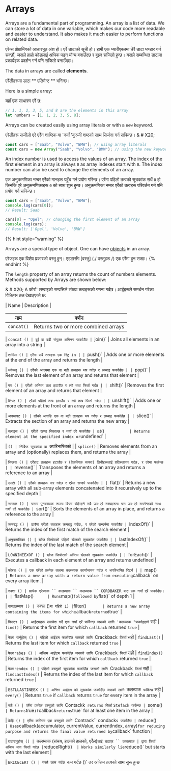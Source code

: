 # Arrays

Arrays are a fundamental part of programming. An array is a list of data. We can store a lot of data in one variable, which makes our code more readable and easier to understand. It also makes it much easier to perform functions on related data.

एरेन्स प्रोग्रामिंगको आधारभूत अंश हो। एर्रे डाटाको सूची हो। हामी एक भ्यारीएबलमा धेरै डाटा भण्डार गर्न सक्छौं, जसले हाम्रो कोडलाई अधिक पढ्न योग्य बनाउँदछ र बुझ्न सजिलो हुन्छ। यसले सम्बन्धित डाटामा प्रकार्यहरू प्रदर्शन गर्न पनि सजिलो बनाउँदछ।

The data in arrays are called **elements**.

एर्रेलीहरूमा डाटा ** एलिमेन्ट ** भनिन्छ।

Here is a simple array:

यहाँ एक साधारण एर्रे छ:

```javascript
// 1, 1, 2, 3, 5, and 8 are the elements in this array
let numbers = [1, 1, 2, 3, 5, 8];
```

Arrays can be created easily using array literals or with a `new` keyword.&#x20;

एरेलीहरू सजीलो एरे एर्रेन शाब्दिक वा `नयाँ 'कुञ्जी शब्दको साथ सिर्जना गर्न सकिन्छ। & # X20;

```javascript
const cars = ["Saab", "Volvo", "BMW"]; // using array literals
const cars = new Array("Saab", "Volvo", "BMW"); // using the new keyword
```

An index number is used to access the values of an array.  The index of the first element in an array is always `0` as array indexes start with `0`. The index number can also be used to change the elements of an array.

एक अनुक्रमणिका नम्बर एर्रेको मानहरू पहुँच गर्न प्रयोग गरिन्छ। एर्रेमा पहिलो तत्वको सूचकांक सधैं `0` हो किनकि एरे अनुक्रमणिकाहरू `0` को साथ शुरू हुन्छ। अनुक्रमणिका नम्बर एर्रेको तत्वहरू परिवर्तन गर्न पनि प्रयोग गर्न सकिन्छ।

```javascript
const cars = ["Saab", "Volvo", "BMW"];
console.log(cars[0]); 
// Result: Saab

cars[0] = "Opel"; // changing the first element of an array
console.log(cars);
// Result: ['Opel', 'Volvo', 'BMW']
```

{% hint style="warning" %}


Arrays are a special type of object.  One can have [objects](../objects/) in an array.

एरेजहरू एक विशेष प्रकारको वस्तु हुन्। एउटासँग [वस्तु] (./ वस्तुहरू /) एक एर्रेमा हुन सक्छ।
{% endhint %}

&#x20;The `length` property of an array returns the count of numbers elements.  Methods supported by Arrays are shown below:

& # X20; A कोर्रा` लम्बाइको सम्पत्तिले संख्या तत्वहरूको गणना गर्दछ। आर्द्रहरूले समर्थन गरेका विधिहरू तल देखाइएको छ:

| Name              | Description                                                                                                                                       |

| नाम | वर्णन |
| ----------------- | ------------------------------------------------------------------------------------------------------------------------------------------------- |
| `concat()`        | Returns two or more combined arrays                                                                                                               |

| `concat () | दुई वा बढी संयुक्त अभिनय फर्काउँछ
| `join()`          | Joins all elements in an array into a string                                                                                                      |

| `शामिल () | एर्रेमा सबै तत्वहरू एक स्ट्रि in |
| `push()`          | Adds one or more elements at the end of the array and returns the length                                                                          |

| `धकेल्नु () | एर्रेको अन्त्यमा एक वा बढी तत्वहरू थप गर्दछ र लम्बाइ फर्काउँछ |
| `pop()`           | Removes the last element of an array and returns that element                                                                                     |

| `पप () | एर्रेको अन्तिम तत्व हटाउँछ र त्यो तत्व फिर्ता गर्दछ |
| `shift()`         | Removes the first element of an array and returns that element                                                                                    |

| `शिफ्ट () | एर्रेको पहिलो तत्व हटाउँछ र त्यो तत्व फिर्ता गर्दछ |
| `unshift()`       | Adds one or more elements at the front of an array and returns the length                                                                         |

| `अनथाफ्ट () | एर्रेको अगाडि एक वा बढी तत्वहरू थप गर्दछ र लम्बाइ फर्काउँछ |
| `slice()`         | Extracts the section of an array and returns the new array                                                                                        |

| `स्लाइस () | एर्रेको खण्ड निकाल्छ र नयाँ एरे फर्काउँछ
| `at()`            | Returns element at the specified index or `undefined`                                                                                             |

| `() | निर्दिष्ट सूचकांक वा `अपरिभाषितको |
| `splice()`        | Removes elements from an array and (optionally) replaces them, and returns the array                                                              |

| `स्प्लिस () | एर्रेबाट तत्वहरू हटाउँछ र (वैकल्पिक रूपमा) तिनीहरूलाई प्रतिस्थापन गर्दछ, र एरेमा फर्कन्छ |
| `reverse()`       | Transposes the elements of an array and returns a reference to an array                                                                           |

| `उल्टो () | एर्रेको तत्वहरू पार गर्दछ र एर्रेमा सन्दर्भ फर्काउँछ |
| `flat()`          | Returns a new array with all sub-array elements concatenated into it recursively up to the specified depth                                        |

| `समतल () | यसमा पुनरुत्वाक रूपमा विपन्न रहिरहने सबै उप-एरे तत्त्वहरूमा यस उप-एरे तयमेन्टको साथ नयाँ एर्रे फर्काउँछ
| `sort()`          | Sorts the elements of an array in place, and returns a reference to the array                                                                     |

| `क्रमबद्ध () | ठाउँमा एर्रेको तत्वहरू क्रमबद्ध गर्दछ, र एरेको सन्दर्भमा फर्काउँछ
| `indexOf()`       | Returns the index of the first match of the search element                                                                                        |

| `अनुक्रमणिका () | खोज जियोरको पहिलो खेलको सूचकांक फर्काउँछ |
| `lastIndexOf()`   | Returns the index of the last match of the search element                                                                                         |

| `LOWNINEEXOF () | खोज जियोरको अन्तिम खेलको सूचकांक फर्काउँछ |
| `forEach()`       | Executes a callback in each element of an array and returns undefined                                                                             |

| `फोरच () | एक एर्रेको प्रत्येक तत्वमा कलब्याक कार्यान्वयन गर्दछ र अपरिभाषित रिटर्न |
| `map()`           | Returns a new array with a return value from executing `callback` on every array item.                                                            |

| `नक्शा () | प्रत्येक एरेब्याक `` कलब्याक `` कलब्याक `` CORDBAKER बाट एक नयाँ एर्रे फर्काउँछ। |
| `flatMap()`       | Runs `map()` followed by `flat()` of depth 1                                                                                                      |

| `समतलम्याप () | `नक्सा ()` मा गहिरो 1)
| `filter()`        | Returns a new array containing the items for which `callback` returned `true`                                                                     |

| `फिल्टर () | आईटमहरू समावेश गर्दै एक नयाँ एर्रे फर्किन्छ जसको लागि 'कलब्याक "फर्काइएको` सही
| `find()`          | Returns the first item for which `callback` returned `true`                                                                                       |

| `फेला पार्नुहोस् () | पहिलो आईटम फर्काउँछ जसको लागि `Crackback` फिर्ता` सही
| `findLast()`      | Returns the last item for which `callback` returned `true`                                                                                        |

| `फेलाrabes () | अन्तिम आईटम फर्काउँछ जसको लागि `Crackback` फिर्ता` सही
| `findIndex()`     | Returns the index of the first item for which `callback` returned `true`                                                                          |

| `फेलाrendex () | पहिलो वस्तुको सूचकांक फर्काउँछ जसको लागि `Crackback` फिर्ता` सही
| `findLastIndex()` | Returns the index of the last item for which `callback` returned `true`                                                                           |

| `ESTLLASTINEEX () | अन्तिम आईटम को सूचकांक फर्काउँछ जसको लागि `कलब्याक` फर्किन्छ` सही
| `every()`         | Returns `true` if `callback` returns `true` for every item in the array                                                                           |

| `सबै () | एर्रेमा प्रत्येक वस्तुको लागि `Contackk` returns फिर्ता` `Stefack फर्कन्छ
| `some()`          | Returns `true` if `callback` returns `true` for at least one item in the array                                                                    |

| `केहि () | एर्रेमा कम्तिमा एक वस्तुको लागि `Contrack`` condack`s फर्काउँछ
| `reduce()`        | Uses `callback(accumulator, currentValue, currentIndex, array)` for reducing purpose and returns the final value returned by `callback` function  |

| `घटाउनुहोस् () | `कलब्याक (संचय, हालको हालको, एर्रेल)` लाई घटाएर `` कलब्याक | द्वारा फिर्ता अन्तिम मान फिर्ता गर्दछ
| `reduceRight()`   | Works similarly lie `reduce()` but starts with the last element                                                                                   |

| `BRICECERT () | यस्तै काम गर्दछ `कम गर्दछ ()` तर अन्तिम तत्वको साथ सुरू हुन्छ

